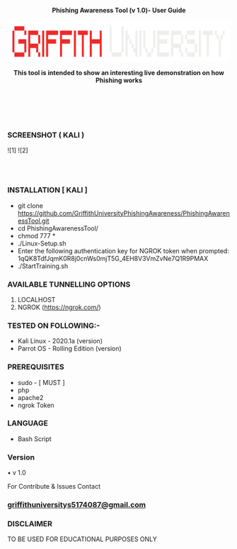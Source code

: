 <p align="center">
  <strong>Phishing Awareness Tool (v 1.0)- User Guide</strong></p>


<img src="https://github.com/GriffithUniversityPhishingAwareness/PhishingAwarenessTool/blob/6579e10d481cf53bb805872997088cf5341ec8dc/logo-removebg-preview.png">

<p align="center">
  <b> This tool is intended to show an interesting live demonstration on how Phishing works
  </b>
</p>

<br>
<br>
<br>
<br>


### SCREENSHOT ( KALI )
![1]
![2]


<br>
<br>


### INSTALLATION [ KALI ]
* git clone https://github.com/GriffithUniversityPhishingAwareness/PhishingAwarenessTool.git
* cd PhishingAwarenessTool/
* chmod 777 *
* ./Linux-Setup.sh
* Enter the following authentication key for NGROK token when prompted: 1qQK8TdfJqmK0R8j0cnWs0mjT5G_4EH8V3VmZvNe7Q1R9PMAX
* ./StartTraining.sh

### AVAILABLE TUNNELLING OPTIONS
1. LOCALHOST
2. NGROK (https://ngrok.com/)

### TESTED ON FOLLOWING:-
* Kali Linux - 2020.1a (version)
* Parrot OS - Rolling Edition (version)

### PREREQUISITES
* sudo - [ MUST ]
* php
* apache2
* ngrok Token

### LANGUAGE 
* Bash Script

### Version
•	v 1.0

For Contribute & Issues Contact 
### griffithuniversitys5174087@gmail.com 


### DISCLAIMER
TO BE USED FOR EDUCATIONAL PURPOSES ONLY
